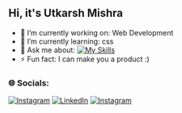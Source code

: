 ## Hi, it's Utkarsh Mishra


- 🔭 I’m currently working on: Web Development
- 🌱 I’m currently learning: css
- 💬 Ask me about: [![My Skills](https://skillicons.dev/icons?i=blender&perline=3)](https://skillicons.dev)
- ⚡ Fun fact: I can make you a product :)
### 🌐 Socials:
[![Instagram](https://img.shields.io/badge/Instagram-%23E4405F.svg?style=for-the-badge&logo=Instagram&logoColor=white)](https://instagram.com/theutkarsh_mishra) 
[![LinkedIn](https://img.shields.io/badge/LinkedIn-%230077B5.svg?style=for-the-badge&logo=linkedin&logoColor=white)](https://www.linkedin.com/in/utkarsh-mishra-0a31b0229?utm_source=share&utm_campaign=share_via&utm_content=profile&utm_medium=android_app ) 
[![Instagram](https://img.shields.io/badge/Instagram-%23E4405F.svg?style=for-the-badge&logo=Instagram&logoColor=white)](https://instagram.com/thepolygonic) 
